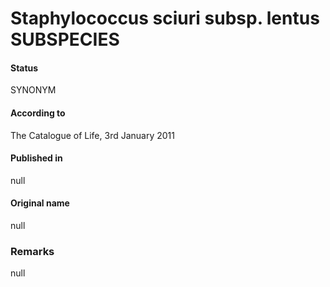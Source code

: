 Staphylococcus sciuri subsp. lentus SUBSPECIES
=======

#### Status
SYNONYM

#### According to
The Catalogue of Life, 3rd January 2011

#### Published in
null

#### Original name
null

### Remarks
null